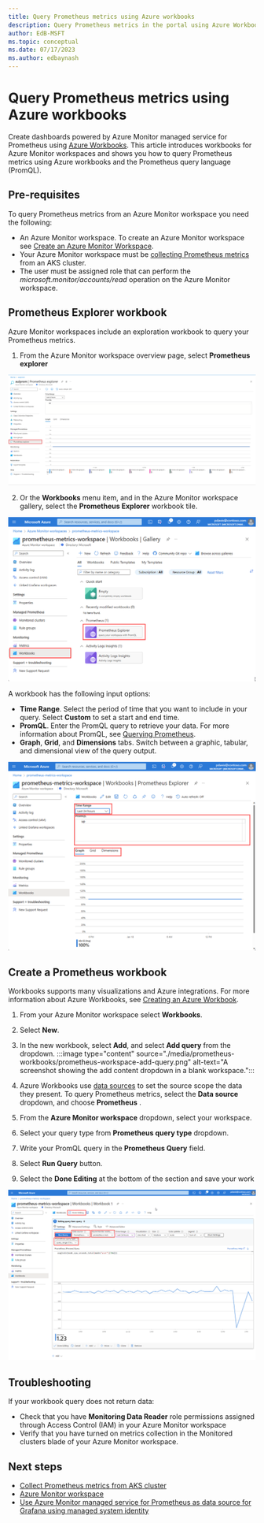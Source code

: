 ```yaml
---
title: Query Prometheus metrics using Azure workbooks
description: Query Prometheus metrics in the portal using Azure Workbooks.
author: EdB-MSFT
ms.topic: conceptual
ms.date: 07/17/2023
ms.author: edbaynash
---
```


# Query Prometheus metrics using Azure workbooks

Create dashboards powered by Azure Monitor managed service for Prometheus using [Azure Workbooks](../visualize/workbooks-overview.md).
This article introduces workbooks for Azure Monitor workspaces and shows you how to query Prometheus metrics using Azure workbooks and the Prometheus query language (PromQL).

## Pre-requisites
To query Prometheus metrics from an Azure Monitor workspace you need the following:
-	An Azure Monitor workspace. To create an Azure Monitor workspace see [Create an Azure Monitor Workspace](./azure-monitor-workspace-overview.md?tabs=azure-portal.md).
-	Your Azure Monitor workspace must be [collecting Prometheus metrics](./prometheus-metrics-enable.md) from an AKS cluster.
-	The user must be assigned role that can perform the *microsoft.monitor/accounts/read* operation on the Azure Monitor workspace.

## Prometheus Explorer workbook
Azure Monitor workspaces include an exploration workbook to query your Prometheus metrics. 

1. From the Azure Monitor workspace overview page, select **Prometheus explorer**

![Screenshot that shows Azure Monitor workspace menu selection.](./media/prometheus-workbooks/prometheus-explorer-menu.png)
    
2. Or the **Workbooks** menu item, and in the Azure Monitor workspace gallery, select the **Prometheus Explorer** workbook tile.

![Screenshot that shows Azure Monitor workspace gallery.](./media/prometheus-workbooks/prometheus-gallery.png)

A workbook has the following input options:
-	**Time Range**. Select the period of time that you want to include in your query. Select **Custom** to set a start and end time.
-	**PromQL**. Enter the PromQL query to retrieve your data. For more information about PromQL, see [Querying Prometheus](https://prometheus.io/docs/prometheus/latest/querying/basics/#querying-prometheus).
-	**Graph**, **Grid**, and **Dimensions** tabs. Switch between a graphic, tabular, and dimensional view of the query output.

![Screenshot that shows PromQL explorer.](./media/prometheus-workbooks/prometheus-explorer.png)

## Create a Prometheus workbook

Workbooks supports many visualizations and Azure integrations. For more information about Azure Workbooks, see [Creating an Azure Workbook](../visualize/workbooks-create-workbook.md).  



1.	From your Azure Monitor workspace select **Workbooks**.

1.  Select **New**.
1.	In the new workbook, select **Add**, and select **Add query** from the dropdown.
:::image type="content" source="./media/prometheus-workbooks/prometheus-workspace-add-query.png" alt-text="A screenshot showing the add content dropdown in a blank workspace.":::    
1. Azure Workbooks use [data sources](../visualize/workbooks-data-sources.md#prometheus-preview) to set the source scope the data they present. To query Prometheus metrics, select the  **Data source** dropdown, and choose **Prometheus** .
1.	From the **Azure Monitor workspace** dropdown, select your workspace.
1.	Select your query type from **Prometheus query type** dropdown.
1.	Write your PromQL query in the **Prometheus Query** field. 
1.	Select **Run Query** button.
1.	Select the **Done Editing** at the bottom of the section and save your work

![Screenshot that shows sample PromQL query.](./media/prometheus-workbooks/prometheus-query.png)

## Troubleshooting

If your workbook query does not return data:

-	Check that you have **Monitoring Data Reader** role permissions assigned through Access Control (IAM) in your Azure Monitor workspace
-	Verify that you have turned on metrics collection in the Monitored clusters blade of your Azure Monitor workspace.


## Next steps
* [Collect Prometheus metrics from AKS cluster](./prometheus-metrics-enable.md)
* [Azure Monitor workspace](./azure-monitor-workspace-overview.md)
* [Use Azure Monitor managed service for Prometheus as data source for Grafana using managed system identity](./prometheus-grafana.md)
